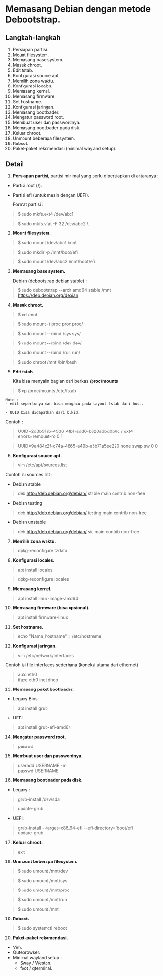 # **Memasang Debian dengan metode Debootstrap**.

## **Langkah-langkah**

1. Persiapan partisi.
2. Mount filesystem.
3. Memasang base system.
4. Masuk chroot.
5. Edit fstab.
6. Konfigurasi source apt.
7. Memilih zona waktu.
8. Konfigurasi locales.
9. Memasang kernel.
10. Memasang firmware.
11. Set hostname.
12. Konfigurasi jaringan.
13. Memasang bootloader.
14. Mengatur password root.
15. Membuat user dan passwordnya.
16. Memasang bootloader pada disk.
17. Keluar chroot.
18. Unmount beberapa filesystem.
19. Reboot.
20. Paket-paket rekomendasi (minimal wayland setup).

## **Detail**

1. **Persiapan partisi**, partisi minimal yang perlu dipersiapkan di antaranya :

- 	Partisi root (/).

- 	Partisi efi (untuk mesin dengan UEFI).
 
	Format partisi :

> $ sudo mkfs.ext4 /dev/abc1

> $ sudo mkfs.vfat -F 32 /dev/abc2 
\

2. **Mount filesystem.**

> $ sudo mount /dev/abc1 /mnt

> $ sudo mkdir -p /mnt/boot/efi

> $ sudo mount /dev/abc2 /mnt/boot/efi 

3. **Memasang base system.**

	Debian (debootstrap debian stable) :
	
> $ sudo debootstrap --arch amd64 stable /mnt https://deb.debian.org/debian



4. **Masuk chroot.**

> $ cd /mnt  

> $ sudo mount -t proc proc proc/

> $ sudo mount --rbind /sys sys/

> $ sudo mount --rbind /dev dev/

> $ sudo mount --rbind /run run/

> $ sudo chroot /mnt /bin/bash



5. **Edit fstab.**

	Kita bisa menyalin bagian dari berkas **/proc/mounts**

> $ cp /proc/mounts /etc/fstab

	Note :
	- edit seperlunya dan bisa mengacu pada layout fstab dari host.

	- UUID bisa didapatkan dari blkid.

Contoh :


> UUID=2d3b91ab-4936-4fb1-add6-b820adbd0b6c /               ext4    errors=remount-ro 0 1

> UUID=9e484c2f-c74a-4865-a49b-a5b71a5ee220 none            swap    sw              0       0



6. **Konfigurasi source apt.**

> vim /etc/apt/sources.list

Contoh isi sources.list :

- Debian stable
> deb http://deb.debian.org/debian/ stable main contrib non-free

- Debian testing
> deb http://deb.debian.org/debian/ testing main contrib non-free

- Debian unstable
> deb http://deb.debian.org/debian/ sid main contrib non-free



7. **Memilih zona waktu.**

> dpkg-reconfigure tzdata



8. **Konfigurasi locales.**

> apt install locales

> dpkg-reconfigure locales 



9. **Memasang kernel.**

> apt install linux-image-amd64



10. **Memasang firmware (bisa opsional).**

> apt install firmware-linux



11. **Set hostname.**

> echo "Nama_hostname" > /etc/hostname



12. **Konfigurasi jaringan.**

> vim /etc/network/interfaces 

Contoh isi file interfaces sederhana (koneksi utama dari ethernet) :

> auto eth0 \
iface eth0 inet dhcp



13. **Memasang paket bootloader.**
	
- Legacy Bios

>apt install grub

- UEFI

>apt install grub-efi-amd64 



14. **Mengatur password root.**

> passwd 



15. **Membuat user dan passwordnya.**

> useradd USERNAME -m \
> passwd USERNAME



16. **Memasang bootloader pada disk.**

- Legacy :

> grub-install /dev/sda 

> update-grub

- UEFI :

> grub-install --target=x86_64-efi --efi-directory=/boot/efi \
update-grub



17. **Keluar chroot.**

> exit



18. **Unmount beberapa filesystem.**

> $ sudo umount /mnt/dev 

> $ sudo umount /mnt/sys 

> $ sudo umount /mnt/proc

> $ sudo umount /mnt/run 

> $ sudo umount /mnt 



19. **Reboot.**

> $ sudo systemctl reboot



20. **Paket-paket rekomendasi.**

* Vim.
* Qutebrowser.
* Minimal wayland setup :
	- Sway / Weston.
	- foot / qterminal.

